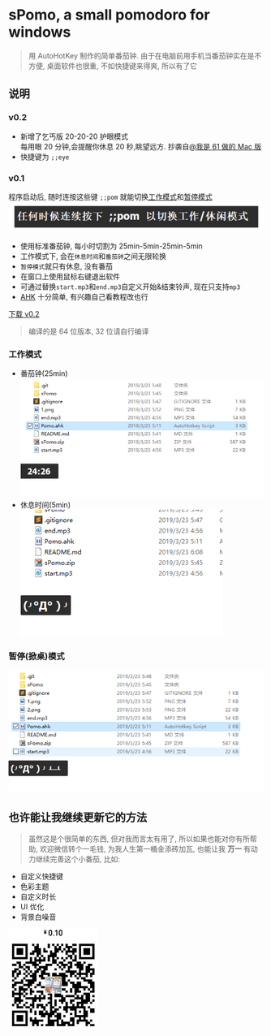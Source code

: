# sPomo, a small pomodoro for windows

> 用 AutoHotKey 制作的简单番茄钟. 由于在电脑前用手机当番茄钟实在是不方便, 桌面软件也很重, 不如快捷键来得爽, 所以有了它

## 说明

### v0.2

- 新增了乞丐版 20-20-20 护眼模式\
  每用眼 20 分钟,会提醒你休息 20 秒,眺望远方. 抄袭自[@我是 61 做的 Mac 版](https://m.okjike.com/originalPosts/5c9af345f601b00011b72d35?username=966e3733-b07a-4614-a0d7-748cd07a5d7b)
- 快捷键为 `;;eye`

### v0.1

程序启动后, 随时连按这些键 `;;pom` 就能切换[工作模式](#工作模式)和[暂停模式](#暂停掀桌模式)
![image](img/1.png)

- 使用标准番茄钟, 每小时切割为 25min-5min-25min-5min
- 工作模式下, 会在`休息时间`和`番茄钟`之间无限轮换
- `暂停模式`就只有休息, 没有番茄
- 在窗口上使用鼠标右键退出软件
- 可通过替换`start.mp3`和`end.mp3`自定义开始&结束铃声, 现在只支持`mp3`
- [AHK](https://www.autohotkey.com/) 十分简单, 有兴趣自己看教程改也行

[下载 v0.2](https://github.com/Envl/sPomo/releases/download/v0.2/sPomo.zip)

> 编译的是 64 位版本, 32 位请自行编译

### 工作模式

- 番茄钟(25min)\
  ![image](img/2-0.png)
- 休息时间(5min)\
  ![image](img/2-1.png)

### 暂停(掀桌)模式

![image](img/3.png)

## 也许能让我继续更新它的方法

> 虽然这是个很简单的东西, 但对我而言太有用了, 所以如果也能对你有所帮助, 欢迎微信转个一毛钱, 为我人生第一桶金添砖加瓦, 也能让我 **万一** 有动力继续完善这个小番茄, 比如:

- 自定义快捷键
- 色彩主题
- 自定义时长
- UI 优化
- 背景白噪音

![image](img/qr.png)
